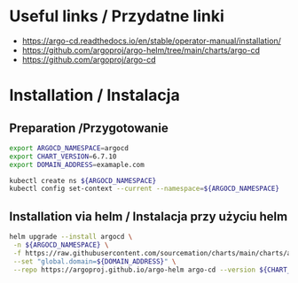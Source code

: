 # Useful links / Przydatne linki
- https://argo-cd.readthedocs.io/en/stable/operator-manual/installation/
- https://github.com/argoproj/argo-helm/tree/main/charts/argo-cd
- https://github.com/argoproj/argo-cd

# Installation / Instalacja
## Preparation /Przygotowanie

```bash
export ARGOCD_NAMESPACE=argocd
export CHART_VERSION=6.7.10
export DOMAIN_ADDRESS=examaple.com

kubectl create ns ${ARGOCD_NAMESPACE}
kubectl config set-context --current --namespace=${ARGOCD_NAMESPACE}
```

## Installation via helm / Instalacja przy użyciu helm
```bash
helm upgrade --install argocd \
 -n ${ARGOCD_NAMESPACE} \
 -f https://raw.githubusercontent.com/sourcemation/charts/main/charts/argocd/${CHART_VERSION}/values \
 --set "global.domain=${DOMAIN_ADDRESS}" \
 --repo https://argoproj.github.io/argo-helm argo-cd --version ${CHART_VERSION} 
```
